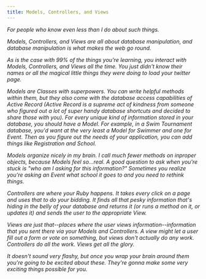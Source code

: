 ```yaml
---
title: Models, Controllers, and Views
---
```

<i> For people who know even less than I do about such things.

Models, Controllers, and Views are all about database manipulation, and database manipulation is what makes the web go round. 

As is the case with 99% of the things you're learning, you interact with Models, Controllers, and Views all the time. You just didn't know their names or all the magical little things they were doing to load your twitter page. 

Models are Classes with superpowers. You can write helpful methods within them, but they also come with the database access capabilities of Active Record (Active Record is a supreme act of kindness from someone who figured out a lot of super handy database shortcuts and decided to share those with you). For every unique kind of information stored in your database, you should have a Model. For example, in a Swim Tournament database, you'd want at the very least a Model for Swimmer and one for Event. Then as you figure out the needs of your application, you can add things like Registration and School. 

Models organize nicely in my brain. I call much fewer methods on inproper objects, because Models feel so...real. A good question to ask when you're stuck is "who am I asking for this information?" Sometimes you realize you're asking an Event what school it goes to and you need to rethink things.

Controllers are where your Ruby happens. It takes every click on a page and uses that to do your bidding. It finds all that pesky information that's hiding in the belly of your database and returns it (or runs a method on it, or updates it) and sends the user to the appropriate View.

Views are just that--places where the user views information--information that you sent there via your Models and Controllers. A view might let a user fill out a form or vote on something, but views don't actually do any work. Controllers do all the work. Views get all the glory.

It doesn't sound very flashy, but once you wrap your brain around them you're going to be excited about these. They're gonna make some very exciting things possible for you.


